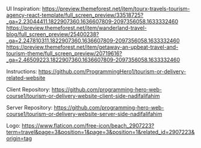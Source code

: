 UI Inspiration:
https://preview.themeforest.net/item/tourx-travels-tourism-agency-react-template/full_screen_preview/33518725?_ga=2.23044411.1822907360.1636607809-2097356058.1633332460
https://preview.themeforest.net/item/wanderland-travel-blog/full_screen_preview/25400238?_ga=2.247810311.1822907360.1636607809-2097356058.1633332460
https://preview.themeforest.net/item/getaway-an-upbeat-travel-and-tourism-theme/full_screen_preview/20719616?_ga=2.46509223.1822907360.1636607809-2097356058.1633332460

Instructions:
https://github.com/ProgrammingHero1/tourism-or-delivery-related-website

Client Repository:
https://github.com/programming-hero-web-course1/tourism-or-delivery-website-client-side-nadifalifahim

Server Repository:
https://github.com/programming-hero-web-course1/tourism-or-delivery-website-server-side-nadifalifahim

Logo:
https://www.flaticon.com/free-icon/beach_2907223?term=travel&page=3&position=1&page=3&position=1&related_id=2907223&origin=tag
